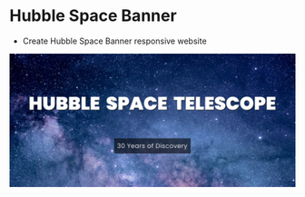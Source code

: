 # Hubble Space Banner

- Create Hubble Space Banner responsive website

![Hubble space banner](images/hubble-space-banner.png)
